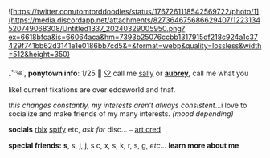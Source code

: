 ![https://twitter.com/tomtorddoodles/status/1767261118542569722/photo/1](https://media.discordapp.net/attachments/827364675686629407/1223134520749068308/Untitled1337_20240329005950.png?ex=6618bfca&is=66064aca&hm=7393b25076ccbb1317915df218c924a1c37429f741bb62d3141e1e0186bb7cd5&=&format=webp&quality=lossless&width=512&height=350)

 ₊˚ˑ༄ؘ  , **ponytown info**:
1/25 🎂 [♡](https://github.com/sou-rce)  call me [sally](https://en.pronouns.page/@sallywilliams) or **[aubrey](https://pronouns.cc/@lizzygrant)**, call me what you like!
 current fixations are over eddsworld and fnaf. 
 
 *this changes constantly, my interests aren't always consistent*...i love to socialize and make friends of my many interests. *(mood depending)*
 
 **socials** [rblx](https://www.roblox.com/users/596682329/profile) [sptfy](https://open.spotify.com/user/69f95wt93wr0wh66ep0dhuqom?si=8074051ca7954af0) etc, *ask for* disc... ⎯ [art cred](https://twitter.com/tomtorddoodles)

**special friends:** **s**, s, j, j, s c, x, s, k, r, s, g, *etc...* **learn more about me**
